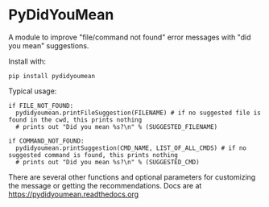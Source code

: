 # PyDidYouMean

A module to improve "file/command not found" error messages with "did you mean" suggestions.

Install with:

    pip install pydidyoumean

Typical usage:

    if FILE_NOT_FOUND:
      pydidyoumean.printFileSuggestion(FILENAME) # if no suggested file is found in the cwd, this prints nothing
      # prints out "Did you mean %s?\n" % (SUGGESTED_FILENAME)

    if COMMAND_NOT_FOUND:
      pydidyoumean.printSuggestion(CMD_NAME, LIST_OF_ALL_CMDS) # if no suggested command is found, this prints nothing
      # prints out "Did you mean %s?\n" % (SUGGESTED_CMD)

There are several other functions and optional parameters for customizing the message or getting the recommendations. Docs are at https://pydidyoumean.readthedocs.org